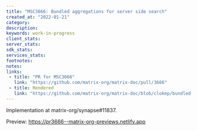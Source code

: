 ```yaml
---
title: "MSC3666: Bundled aggregations for server side search"
created_at: "2022-01-21"
category:
description:
keywords: work-in-progress
client_stats:
server_stats:
sdk_stats:
services_stats:
footnotes:
notes:
links:
 - title: "PR for MSC3666"
   link: "https://github.com/matrix-org/matrix-doc/pull/3666"
 - title: Rendered
   link: "https://github.com/matrix-org/matrix-doc/blob/clokep/bundled-aggregations-search/proposals/3666-bundled-aggregations-for-search.md"
---
```


Implementation at matrix-org/synapse#11837.


<!-- Replace -->
Preview: https://pr3666--matrix-org-previews.netlify.app
<!-- Replace -->

